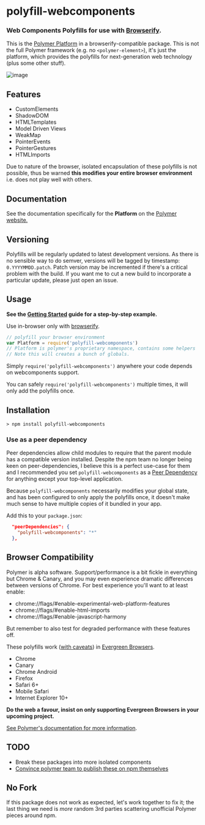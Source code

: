 # polyfill-webcomponents

### Web Components Polyfills for use with [Browserify](https://github.com/substack/node-browserify).

This is the [Polymer Platform](https://github.com/Polymer/polymer) in a browserify-compatible package. This is not the full Polymer framework (e.g. no  `<polymer-element>`), it's just the platform, which provides the polyfills for next-generation web technology (plus some other stuff).

![image](https://cloud.githubusercontent.com/assets/43438/3347655/b0cfdd68-f8f1-11e3-85ee-e467eb09c366.png)

## Features

* CustomElements
* ShadowDOM
* HTMLTemplates
* Model Driven Views
* WeakMap
* PointerEvents
* PointerGestures
* HTMLImports

Due to nature of the browser, isolated encapsulation of these polyfills is not possible, thus be warned
**this modifies your entire browser environment** i.e. does not play well with others.

## Documentation

See the documentation specifically for the **Platform** on the [Polymer website.](http://www.polymer-project.org/docs/polymer/polymer.html)

## Versioning

Polyfills will be regularly updated to latest development versions. As there is no sensible way to do semver, versions will be tagged by timestamp: `0.YYYYMMDD.patch`. Patch version may be incremented if there's a critical problem with the build. If you want me to cut a new build to incorporate a particular update, please just open an issue.

## Usage

**See the [Getting Started](https://github.com/timoxley/polyfill-webcomponents/wiki/Getting-Started) guide for a step-by-step example.**

Use in-browser only with [browserify](https://github.com/substack/node-browserify).

```js
// polyfill your browser environment
var Platform = require('polyfill-webcomponents')
// Platform is polymer's proprietary namespace, contains some helpers
// Note this will creates a bunch of globals.
```

Simply `require('polyfill-webcomponents')` anywhere your code depends on webcomponents support.

You can safely `require('polyfill-webcomponents')` multiple times, it will only add the polyfills once.

## Installation

```
> npm install polyfill-webcomponents
```

### Use as a peer dependency

Peer dependencies allow child modules to require that the parent module has a compatible version installed. Despite the npm team no longer being keen on peer-dependencies, I believe this is a perfect use-case for them and I recommended you set `polyfill-webcomponents` as a [Peer Dependency](http://domenic.me/2013/02/08/peer-dependencies/) for anything except your top-level application. 

Because `polyfill-webcomponents` necessarily modifies your global state, and has been configured to only apply the polyfills once, it doesn't make much sense to have multiple copies of it bundled in your app.

Add this to your `package.json`:

```json
  "peerDependencies": {
    "polyfill-webcomponents": "*"
  },
```

## Browser Compatibility

Polymer is alpha software. Support/performance is a bit fickle in everything but Chrome & Canary, and you may even experience dramatic differences between versions of Chrome. For best experience you'll want to at least enable:

* chrome://flags/#enable-experimental-web-platform-features
* chrome://flags/#enable-html-imports
* chrome://flags/#enable-javascript-harmony

But remember to also test for degraded performance with these features off.

These polyfills work ([with caveats](http://www.polymer-project.org/compatibility.html)) in [Evergreen Browsers](http://tomdale.net/2013/05/evergreen-browsers/).

* Chrome
* Canary
* Chrome Android
* Firefox
* Safari 6+
* Mobile Safari
* Internet Explorer 10+

**Do the web a favour, insist on only supporting Evergreen Browsers in your upcoming project.**

[See Polymer's documentation for more information](http://www.polymer-project.org/compatibility.html).

## TODO

* Break these packages into more isolated components
* [Convince polymer team to publish these on npm themselves](https://github.com/Polymer/polymer/issues/326#)

## No Fork

If this package does not work as expected, let's work together to fix it; the last thing we need is
*more* random 3rd parties scattering unofficial Polymer pieces around npm.
